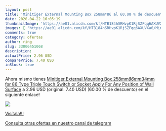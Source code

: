 ```yaml
---
layout: post
title: 'Minitiger External Mounting Box 258mm*86 al 60.00 % de descuento'
date: 2020-04-22 16:05:19
thumbnailImage: 'https://ae01.alicdn.com/kf/HTB184hSRHvpK1RjSZFqq6AXUVXa0/Minitiger-External-Mounting-Box-258mm-86mm-34mm-for-86-Type-Triple-Touch-Switch-or-Socket-Apply.jpg_350x350._SL200_.jpg'
images: [ 'https://ae01.alicdn.com/kf/HTB184hSRHvpK1RjSZFqq6AXUVXa0/Minitiger-External-Mounting-Box-258mm-86mm-34mm-for-86-Type-Triple-Touch-Switch-or-Socket-Apply.jpg_350x350._SL200_.jpg' ]
comments: true
category: ofertas
author: ring
slug: 33006451068
description:
actualPrice: 2.96 USD
comparePrice: 7.40 USD
inStock: true
---
```


Ahora mismo tienes [Minitiger External Mounting Box 258mm*86mm*34mm for 86 Type Triple Touch Switch or Socket Apply For Any Position of Wall Surface](https://www.amazon.com/dp/33006451068/?tag=redken08-20) a 2.96 USD (original: 7.40 USD) (60.00 %  de descuento) en el siguiente enlace!

[![](https://ae01.alicdn.com/kf/HTB184hSRHvpK1RjSZFqq6AXUVXa0/Minitiger-External-Mounting-Box-258mm-86mm-34mm-for-86-Type-Triple-Touch-Switch-or-Socket-Apply.jpg_350x350._SL200_.jpg)](https://www.amazon.com/dp/33006451068/?tag=redken08-20)

[Visítala!!!](https://www.amazon.com/dp/33006451068/?tag=redken08-20)

[Consulta otras ofertas en nuestro canal de telegram](https://t.me/s/ofertas25)
